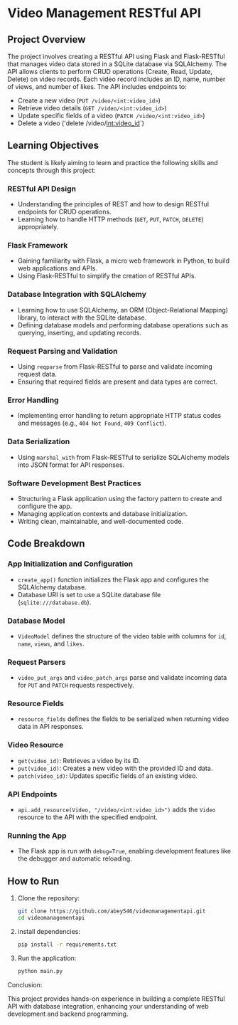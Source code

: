 
# Video Management RESTful API

## Project Overview
The project involves creating a RESTful API using Flask and Flask-RESTful that manages video data stored in a SQLite database via SQLAlchemy. The API allows clients to perform CRUD operations (Create, Read, Update, Delete) on video records. Each video record includes an ID, name, number of views, and number of likes. The API includes endpoints to:
- Create a new video (`PUT /video/<int:video_id>`)
- Retrieve video details (`GET /video/<int:video_id>`)
- Update specific fields of a video (`PATCH /video/<int:video_id>`)
- Delete a video ('delete /video/<int:video_id>`)

## Learning Objectives
The student is likely aiming to learn and practice the following skills and concepts through this project:

### RESTful API Design
- Understanding the principles of REST and how to design RESTful endpoints for CRUD operations.
- Learning how to handle HTTP methods (`GET`, `PUT`, `PATCH`, `DELETE`) appropriately.

### Flask Framework
- Gaining familiarity with Flask, a micro web framework in Python, to build web applications and APIs.
- Using Flask-RESTful to simplify the creation of RESTful APIs.

### Database Integration with SQLAlchemy
- Learning how to use SQLAlchemy, an ORM (Object-Relational Mapping) library, to interact with the SQLite database.
- Defining database models and performing database operations such as querying, inserting, and updating records.

### Request Parsing and Validation
- Using `reqparse` from Flask-RESTful to parse and validate incoming request data.
- Ensuring that required fields are present and data types are correct.

### Error Handling
- Implementing error handling to return appropriate HTTP status codes and messages (e.g., `404 Not Found`, `409 Conflict`).

### Data Serialization
- Using `marshal_with` from Flask-RESTful to serialize SQLAlchemy models into JSON format for API responses.

### Software Development Best Practices
- Structuring a Flask application using the factory pattern to create and configure the app.
- Managing application contexts and database initialization.
- Writing clean, maintainable, and well-documented code.

## Code Breakdown

### App Initialization and Configuration
- `create_app()` function initializes the Flask app and configures the SQLAlchemy database.
- Database URI is set to use a SQLite database file (`sqlite:///database.db`).

### Database Model
- `VideoModel` defines the structure of the video table with columns for `id`, `name`, `views`, and `likes`.

### Request Parsers
- `video_put_args` and `video_patch_args` parse and validate incoming data for `PUT` and `PATCH` requests respectively.

### Resource Fields
- `resource_fields` defines the fields to be serialized when returning video data in API responses.

### Video Resource
- `get(video_id)`: Retrieves a video by its ID.
- `put(video_id)`: Creates a new video with the provided ID and data.
- `patch(video_id)`: Updates specific fields of an existing video.

### API Endpoints
- `api.add_resource(Video, "/video/<int:video_id>")` adds the `Video` resource to the API with the specified endpoint.

### Running the App
- The Flask app is run with `debug=True`, enabling development features like the debugger and automatic reloading.

## How to Run
1. Clone the repository:
   ```sh
   git clone https://github.com/abey546/videomanagementapi.git
   cd videomanagementapi

2. install dependencies:
   ```sh
   pip install -r requirements.txt
3. Run the application:
   ```sh
   python main.py

Conclusion:
 
 This project provides hands-on experience in building a complete RESTful API with database integration, enhancing your understanding of web development and backend programming.
